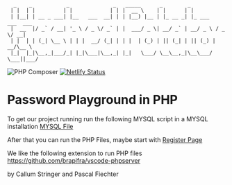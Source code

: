 

```
  _    _           _              _   _____      _        _                  
 | |  | |         | |            | | |  __ \    | |      | |                 
 | |__| | __ _ ___| |__   ___  __| | | |__) |__ | |_ __ _| |_ ___   ___  ___ 
 |  __  |/ _` / __| '_ \ / _ \/ _` | |  ___/ _ \| __/ _` | __/ _ \ / _ \/ __|
 | |  | | (_| \__ \ | | |  __/ (_| | | |  | (_) | || (_| | || (_) |  __/\__ \
 |_|  |_|\__,_|___/_| |_|\___|\__,_| |_|   \___/ \__\__,_|\__\___/ \___||___/
 ```
                                                                            


![PHP Composer](https://github.com/cstringer17/HashedPotatoes/workflows/PHP%20Composer/badge.svg)
[![Netlify Status](https://api.netlify.com/api/v1/badges/d28d7717-1f9c-4c77-a167-fd02b5501a69/deploy-status)](https://app.netlify.com/sites/nostalgic-archimedes-e8ebba/deploys)

# Password Playground in PHP

To get our project running run the following MYSQL script in a MYSQL installation [MYSQL File](./mysql/userRegisterTable.sql)

After that you can run the PHP Files, maybe start with [Register Page](./pages/register.php)

We like the following extension to run PHP files https://github.com/brapifra/vscode-phpserver


by Callum Stringer and Pascal Fiechter
